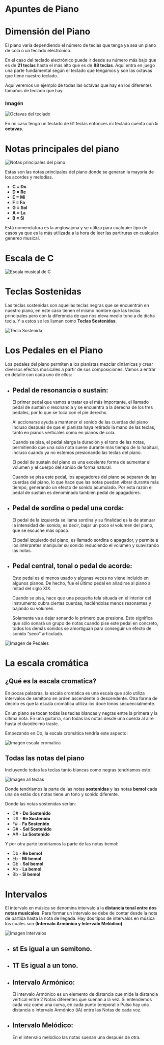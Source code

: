 # Apuntes de Piano

# Dimensión del Piano
El piano varia dependiendo el número de teclas que tenga ya sea un piano de cola o un teclado electrónico.

En el caso del teclado electrónico puede ir desde su número más bajo que es de **21 teclas** hasta el más alto que es de **88 teclas**. Aquí entra en juego una parte fundamental según el teclado que tengamos y son las octavas que tiene nuestro teclado.

Aquí veremos un ejemplo de todas las octavas que hay en los diferentes tamaños de teclado que hay.

### Imagén
![Octavas del teclado](https://aprendepiano.com/wp-content/uploads/2020/07/Como-tocar-el-do-central-en-el-piano-1024x724.jpg)

En mi caso tengo un teclado de 61 teclas entonces mi teclado cuenta con **5 octavas**.

# Notas principales del piano

![Notas principales del piano](https://www.wikihow.com/images_en/thumb/1/17/Learn-Keyboard-Notes-Step-8-Version-2.jpg/v4-460px-Learn-Keyboard-Notes-Step-8-Version-2.jpg.webp)

Estas son las notas principales del piano donde se generan la mayoria de los acordes y melodias.

* **C = Do**
* **D = Re**
* **E = Mi**
* **F = Fa**
* **G = Sol**
* **A = La**
* **B = Si**

Está nomenclatura es la anglosajona y se utiliza para cualquier tipo de casos ya que es la más utilizada a la hora de leer las partiruras en cualquier genereo musical.

# Escala de C
![Escala musical de C](https://media.istockphoto.com/id/1160378985/es/vector/c-escala-mayor-notas-completas-clave-de-c.jpg?s=612x612&w=0&k=20&c=qAC-JK6i83Jwbgwf2ruSMSdubxSI9c-yFkPKZn0nsHg=)

# Teclas Sostenidas
Las teclas sostenidas son aquellas teclas negras que se encuentrán en nuestro piano, en este caso tienen el mismo nombre que las teclas principales pero con la diferencia de que nos eleva medio tono a de dicha tecla. Y a estos se les llaman como **Teclas Sostenidas**.

![Tecla Sostenida](https://images.ctfassets.net/g4uoygfjs1oq/589c5tC2MZbVFoFJIIexOV/4db7e71069be45b4230097e9397ace70/escala-cromatica-sostenidos-640.png)

# Los Pedales en el Piano
Los pedales del piano permiten a los pianistas mezclar dinámicas y crear diversos efectos musicales a partir de sus composiciones. Vamos a entrar en detalle con cada uno de ellos:

* ## Pedal de resonancia o sustain:
    El primer pedal que vamos a tratar es el más importante, el llamado pedal de sustain o resonancia y se encuentra a la derecha de los tres pedales, por lo que se toca con el pie derecho.

    Al accionarse ayuda a mantener el sonido de las cuerdas del piano incluso después de que el pianista haya retirado la mano de las teclas, tanto en pianos verticales como en pianos de cola.

    Cuando se pisa, el pedal alarga la duración y el tono de las notas, permitiendo que una sola nota suene durante más tiempo de lo habitual, incluso cuando ya no estemos presionando las teclas del piano.

    El pedal de sustain del piano es una excelente forma de aumentar el volumen y el cuerpo del sonido de forma natural.

    Cuando se pisa este pedal, los apagadores del piano se separan de las cuerdas del piano, lo que hace que las notas puedan vibrar durante más tiempo, generando un efecto de sonido acumulado. Por esta razón el pedal de sustain es denominado también pedal de apagadores.

* ## Pedal de sordina o pedal una corda:
    El pedal de la izquierda se llama sordina y su finalidad es la de atenuar la intensidad del sonido, es decir, bajar un poco el volumen del piano, que se escuche más opaco.

    El pedal izquierdo del piano, es llamado sordina o apagador, y permite a los intérpretes manipular su sonido reduciendo el volumen y suavizando las notas.

* ## Pedal central, tonal o pedal de acorde:
    Este pedal es el menos usado y algunas veces no viene incluido en algunos pianos. De hecho, fue el último pedal en añadirse al piano a mitad del siglo XIX.

    Cuando se pisa, hace que una pequeña tela situada en el interior del instrumento cubra ciertas cuerdas, haciéndolas menos resonantes y bajando su volumen.

    Solamente va a dejar sonando lo primero que presione. Esto significa que sólo sonará un grupo de notas cuando pise este pedal en concreto, todos los demás sonidos se amortiguan para conseguir un efecto de sonido “seco” articulado.

![Imagen de Pedales](https://i.multisononline.com/blog/wp-content/uploads/2022/12/pedales-piano-funcionamiento-1024x683.jpg)

# La escala cromática

## ¿Qué es la escala cromatica?
En pocas palabras, la escala cromática es una escala que sólo utiliza intervalos de semitono en orden ascendente o descendente. Otra forma de decirlo es que la escala cromática utiliza los doce tonos secuencialmente.

En un piano se tocan todas las teclas blancas y negras entre la primera y la última nota. En una guitarra, son todas las notas desde una cuerda al aire hasta el duodécimo traste.

Empezando en Do, la escala cromática tendría este aspecto:

![Imagen escala cromatica](https://static.emastered.com/images/blog-assets/6840.webp?v=1717337463)

## Todas las notas del piano 
Incluyendo todas las teclas tanto blancas como negras tendriamos esto:

![Imagen all teclas](https://static.emastered.com/images/blog-assets/6842.webp?v=1717337464)

Donde tendriamos la parte de las notas **sostenidas** y las notas **bemol** cada una de estás dos notas tiene un tono y sonido diferente.

Donde las notas sostenidas serían:

* C# - **Do Sostenido**
* D# - **Re Sostenido**
* F# - **Fa Sostenido**
* G# - **Sol Sostenido**
* A# - **La Sostenido**


Y por otra parte tendriamos la parte de las notas bemol:

* Db - **Re bemol**
* Eb - **Mi bemol**
* Gb - **Sol bemol**
* Ab - **La bemol**
* Bb - **Si bemol**

# Intervalos
El intervalo en música se denomina intervalo a la **distancia tonal entre dos notas musicales**. Para formar un intervalo se debe de contar desde la nota de partida hasta la nota de llegada. Hay dos tipos de intervalos en música los cuales son **(Intervalo Armónico y Intervalo Melódico)**.

![Imagen Intervalos](https://escuelaonlinedemusica.com/wp-content/uploads/2017/07/NOTAS-TECLADO-12-st.png)

* ## **st** Es igual a un semitono.
* ## **1T** Es igual a un tono.

* ## Intervalo Armónico:
    El intervalo Armónico es un elemento de distancia que mide la distancia vertical entre 2 Notas diferentes que suenan a la vez. Si entendemos cada voz como una curva, en cada punto temporal o Pulso hay una distancia o intervalo Armónico (iA) entre las Notas de cada voz.

* ## Intervalo Melódico:
    En el intervalo melódico las notas suenan una después de otra.